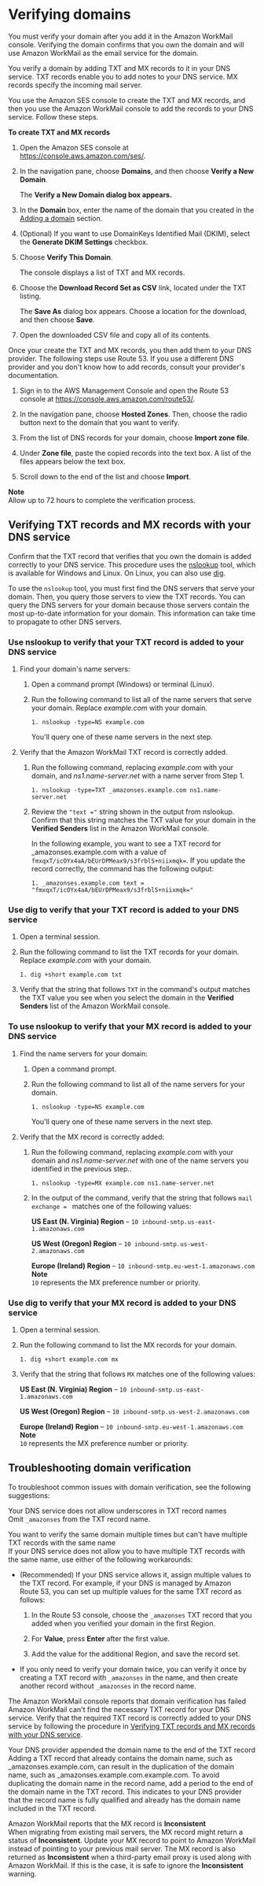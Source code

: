 # Verifying domains<a name="domain_verification"></a>

You must verify your domain after you add it in the Amazon WorkMail console\. Verifying the domain confirms that you own the domain and will use Amazon WorkMail as the email service for the domain\.

You verify a domain by adding TXT and MX records to it in your DNS service\. TXT records enable you to add notes to your DNS service\. MX records specify the incoming mail server\.

You use the Amazon SES console to create the TXT and MX records, and then you use the Amazon WorkMail console to add the records to your DNS service\. Follow these steps\.



**To create TXT and MX records**

1. Open the Amazon SES console at [https://console\.aws\.amazon\.com/ses/](https://console.aws.amazon.com/ses/)\.

1. In the navigation pane, choose **Domains**, and then choose **Verify a New Domain**\.

   The **Verify a New Domain dialog box appears\.**

1. In the **Domain** box, enter the name of the domain that you created in the [Adding a domain](add_domain.md) section\. 

1. \(Optional\) If you want to use DomainKeys Identified Mail \(DKIM\), select the **Generate DKIM Settings** checkbox\.

1. Choose **Verify This Domain**\.

   The console displays a list of TXT and MX records\.

1. Choose the **Download Record Set as CSV** link, located under the TXT listing\.

   The **Save As** dialog box appears\. Choose a location for the download, and then choose **Save**\.

1. Open the downloaded CSV file and copy all of its contents\. 

Once your create the TXT and MX records, you then add them to your DNS provider\. The following steps use Route 53\. If you use a different DNS provider and you don't know how to add records, consult your provider's documentation\.

1. Sign in to the AWS Management Console and open the Route 53 console at [https://console\.aws\.amazon\.com/route53/](https://console.aws.amazon.com/route53/)\.

1. In the navigation pane, choose **Hosted Zones**\. Then, choose the radio button next to the domain that you want to verify\.

1. From the list of DNS records for your domain, choose **Import zone file**\.

1. Under **Zone file**, paste the copied records into the text box\. A list of the files appears below the text box\.

1. Scroll down to the end of the list and choose **Import**\.

**Note**  
Allow up to 72 hours to complete the verification process\.

## Verifying TXT records and MX records with your DNS service<a name="domain-verification-check-dns"></a>

Confirm that the TXT record that verifies that you own the domain is added correctly to your DNS service\. This procedure uses the [nslookup](http://en.wikipedia.org/wiki/Nslookup) tool, which is available for Windows and Linux\. On Linux, you can also use [dig](http://en.wikipedia.org/wiki/Dig_(command))\.

To use the `nslookup` tool, you must first find the DNS servers that serve your domain\. Then, you query those servers to view the TXT records\. You can query the DNS servers for your domain because those servers contain the most up\-to\-date information for your domain\. This information can take time to propagate to other DNS servers\.

### Use nslookup to verify that your TXT record is added to your DNS service<a name="use-nslookup"></a>

1. Find your domain's name servers:

   1. Open a command prompt \(Windows\) or terminal \(Linux\)\.

   1. Run the following command to list all of the name servers that serve your domain\. Replace *example\.com* with your domain\.

      ```
      1. nslookup -type=NS example.com
      ```

      You'll query one of these name servers in the next step\.

1. Verify that the Amazon WorkMail TXT record is correctly added\.

   1. Run the following command, replacing *example\.com* with your domain, and *ns1\.name\-server\.net* with a name server from Step 1\.

      ```
      1. nslookup -type=TXT _amazonses.example.com ns1.name-server.net
      ```

   1. Review the `"text ="` string shown in the output from nslookup\. Confirm that this string matches the TXT value for your domain in the **Verified Senders** list in the Amazon WorkMail console\. 

      In the following example, you want to see a TXT record for \_amazonses\.example\.com with a value of `fmxqxT/icOYx4aA/bEUrDPMeax9/s3frblS+niixmqk=`\. If you update the record correctly, the command has the following output:

      ```
      1. _amazonses.example.com text = "fmxqxT/icOYx4aA/bEUrDPMeax9/s3frblS+niixmqk="
      ```

### Use dig to verify that your TXT record is added to your DNS service<a name="use-dig"></a>

1. Open a terminal session\.

1. Run the following command to list the TXT records for your domain\. Replace *example\.com* with your domain\.

   ```
   1. dig +short example.com txt
   ```

1. Verify that the string that follows `TXT` in the command's output matches the TXT value you see when you select the domain in the **Verified Senders** list of the Amazon WorkMail console\.

### To use nslookup to verify that your MX record is added to your DNS service<a name="use-nslookup-mx"></a>

1. Find the name servers for your domain:

   1. Open a command prompt\.

   1. Run the following command to list all of the name servers for your domain\.

      ```
      1. nslookup -type=NS example.com
      ```

      You'll query one of these name servers in the next step\.

1. Verify that the MX record is correctly added:

   1. Run the following command, replacing *example\.com* with your domain and *ns1\.name\-server\.net* with one of the name servers you identified in the previous step\.\.

      ```
      1. nslookup -type=MX example.com ns1.name-server.net
      ```

   1. In the output of the command, verify that the string that follows `mail exchange = ` matches one of the following values: 

      **US East \(N\. Virginia\) Region** – `10 inbound-smtp.us-east-1.amazonaws.com`

      **US West \(Oregon\) Region** – `10 inbound-smtp.us-west-2.amazonaws.com`

      **Europe \(Ireland\) Region** – `10 inbound-smtp.eu-west-1.amazonaws.com`
**Note**  
`10` represents the MX preference number or priority\.

### Use dig to verify that your MX record is added to your DNS service<a name="use-dig-mx"></a>

1. Open a terminal session\.

1. Run the following command to list the MX records for your domain\.

   ```
   1. dig +short example.com mx
   ```

1. Verify that the string that follows `MX` matches one of the following values:

   **US East \(N\. Virginia\) Region** – `10 inbound-smtp.us-east-1.amazonaws.com`

   **US West \(Oregon\) Region** – `10 inbound-smtp.us-west-2.amazonaws.com`

   **Europe \(Ireland\) Region** – `10 inbound-smtp.eu-west-1.amazonaws.com`
**Note**  
`10` represents the MX preference number or priority\.

## Troubleshooting domain verification<a name="domain-verification-issues"></a>

To troubleshoot common issues with domain verification, see the following suggestions:

Your DNS service does not allow underscores in TXT record names  
Omit `_amazonses` from the TXT record name\.

You want to verify the same domain multiple times but can't have multiple TXT records with the same name  
If your DNS service does not allow you to have multiple TXT records with the same name, use either of the following workarounds:   
+ \(Recommended\) If your DNS service allows it, assign multiple values to the TXT record\. For example, if your DNS is managed by Amazon Route 53, you can set up multiple values for the same TXT record as follows:

  1. In the Route 53 console, choose the `_amazonses` TXT record that you added when you verified your domain in the first Region\.

  1. For **Value**, press **Enter** after the first value\.

  1. Add the value for the additional Region, and save the record set\.
+ If you only need to verify your domain twice, you can verify it once by creating a TXT record with `_amazonses` in the name, and then create another record without `_amazonses` in the record name\.

The Amazon WorkMail console reports that domain verification has failed  
Amazon WorkMail can't find the necessary TXT record for your DNS service\. Verify that the required TXT record is correctly added to your DNS service by following the procedure in [Verifying TXT records and MX records with your DNS service](#domain-verification-check-dns)\.

Your DNS provider appended the domain name to the end of the TXT record  
Adding a TXT record that already contains the domain name, such as \_amazonses\.example\.com, can result in the duplication of the domain name, such as \_amazonses\.example\.com\.example\.com\. To avoid duplicating the domain name in the record name, add a period to the end of the domain name in the TXT record\. This indicates to your DNS provider that the record name is fully qualified and already has the domain name included in the TXT record\.

Amazon WorkMail reports that the MX record is **Inconsistent**  
When migrating from existing mail servers, the MX record might return a status of **Inconsistent**\. Update your MX record to point to Amazon WorkMail instead of pointing to your previous mail server\. The MX record is also returned as **Inconsistent** when a third\-party email proxy is used along with Amazon WorkMail\. If this is the case, it is safe to ignore the **Inconsistent** warning\.